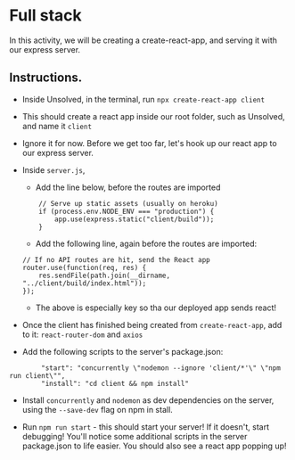 # Full stack

In this activity, we will be creating a create-react-app, and serving it with our express server.

## Instructions.

* Inside Unsolved, in the terminal, run `npx create-react-app client`

* This should create a react app inside our root folder, such as Unsolved, and name it `client`

* Ignore it for now. Before we get too far, let's hook up our react app to our express server.

* Inside `server.js`, 

    - Add the line below, before the routes are imported
    ```
        // Serve up static assets (usually on heroku)
        if (process.env.NODE_ENV === "production") {
            app.use(express.static("client/build"));
        }
    ```
    - Add the following line, again before the routes are imported: 
    ```
    // If no API routes are hit, send the React app
    router.use(function(req, res) {
        res.sendFile(path.join(__dirname, "../client/build/index.html"));
    });
    ```
    - The above is especially key so tha our deployed app sends react!

* Once the client has finished being created from `create-react-app`, add to it: `react-router-dom` and `axios`

* Add the following scripts to the server's package.json: 

```    
        "start": "concurrently \"nodemon --ignore 'client/*'\" \"npm run client\"",
        "install": "cd client && npm install"
```
* Install `concurrently` and `nodemon` as dev dependencies on the server, using the `--save-dev` flag on npm in stall. 
 
* Run `npm run start` - this should start your server! If it doesn't, start debugging! You'll notice some additional scripts in the server package.json to life easier. You should also see a react app popping up!
